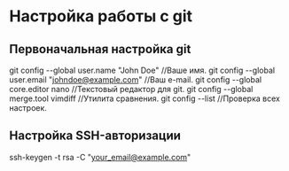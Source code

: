 # Настройка работы с git

## Первоначальная настройка git
git config --global user.name "John Doe" //Ваше имя.
git config --global user.email "johndoe@example.com" //Ваш e-mail.
git config --global core.editor nano //Текcтовый редактор для git.
git config --global merge.tool vimdiff //Утилита сравнения.
git config --list //Проверка всех настроек.

## Настройка SSH-авторизации
ssh-keygen -t rsa -C "your_email@example.com"
